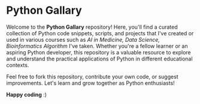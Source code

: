 # Python Gallary

Welcome to the **Python Gallary** repository! Here, you'll find a curated collection of Python code snippets, scripts, and projects that I've created or used in various courses such as *AI in Medicine, Data Science, Bioinformatics Algorithm* I've taken. Whether you're a fellow learner or an aspiring Python developer, this repository is a valuable resource to explore and understand the practical applications of Python in different educational contexts.

Feel free to fork this repository, contribute your own code, or suggest improvements. Let's learn and grow together as Python enthusiasts!

**Happy coding** :)
